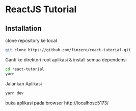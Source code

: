 # ReactJS Tutorial

## Installation

clone repository ke local

```sh
git clone https://github.com/finzero/react-tutorial.git
```

Ganti ke direktori root aplikasi & install semua dependensi

```sh
cd react-tutorial
yarn
```

Jalankan Aplikasi

```sh
yarn dev
```

buka aplikasi pada browser http://localhost:5173/
